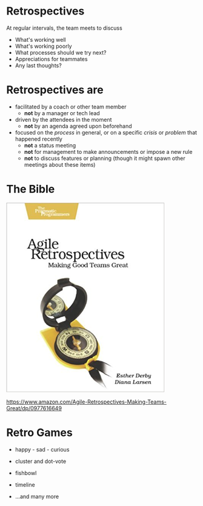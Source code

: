 # Retrospectives 

At regular intervals, the team meets to discuss

   * What's working well
   * What's working poorly
   * What processes should we try next?
   * Appreciations for teammates
   * Any last thoughts?

# Retrospectives are

* facilitated by a coach or other team member
  * **not** by a manager or tech lead
* driven by the attendees in the moment
  * **not** by an agenda agreed upon beforehand
* focused on the *process* in general, or on a specific *crisis* or *problem* that happened recently
  * **not** a status meeting 
  * **not** for management to make announcements or impose a new rule
  * **not** to discuss features or planning (though it might spawn other meetings about these items)

# The Bible

![Agile Retrospectives book cover](./agile-retrospectives.jpg)

<https://www.amazon.com/Agile-Retrospectives-Making-Teams-Great/dp/0977616649>

# Retro Games

* happy - sad - curious
* cluster and dot-vote
* fishbowl
* timeline

* ...and many more
